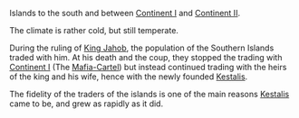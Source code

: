 Islands to the south and between [Continent I]() and [Continent II]().

The climate is rather cold, but still temperate.

During the ruling of [King Jahob](), the population of the Southern Islands traded with him.
At his death and the coup, they stopped the trading with [Continent I]() (The [Mafia-Cartel]()) but instead continued trading with the heirs of the king and his wife, hence with the newly founded [Kestalis]().

The fidelity of the traders of the islands is one of the main reasons [Kestalis]() came to be, and grew as rapidly as it did.
